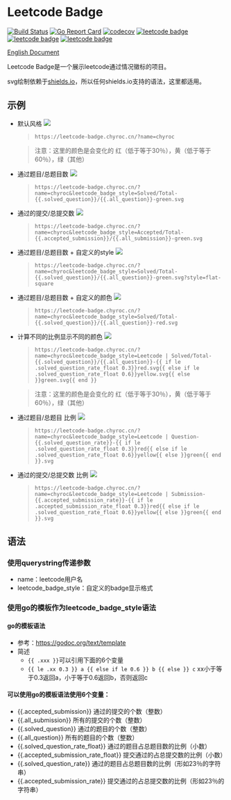 # Leetcode Badge

[![Build Status](https://travis-ci.org/Chyroc/leetcode-badge.svg?branch=master)](https://travis-ci.org/Chyroc/leetcode-badge)
[![Go Report Card](https://goreportcard.com/badge/github.com/Chyroc/leetcode-badge)](https://goreportcard.com/report/github.com/Chyroc/leetcode-badge)
[![codecov](https://codecov.io/gh/Chyroc/leetcode-badge/branch/master/graph/badge.svg)](https://codecov.io/gh/Chyroc/leetcode-badge)
[![leetcode badge](https://leetcode-badge.chyroc.cn/?name=chyroc)](https://codecov.io/gh/Chyroc/algorithms-go)
[![leetcode badge](https://leetcode-badge.chyroc.cn/?name=chyroc&leetcode_badge_style=Leetcode%20|%20Question-{{.solved_question_rate}}-{{%20if%20le%20.solved_question_rate_float%200.3}}red{{%20else%20if%20le%20.solved_question_rate_float%200.6}}yellow{{%20else%20}}green{{%20end%20}}.svg)](https://codecov.io/gh/Chyroc/algorithms-go)
[![leetcode badge](https://leetcode-badge.chyroc.cn/?name=chyroc&leetcode_badge_style=Leetcode%20|%20Submission-{{.accepted_submission_rate}}-{{%20if%20le%20.accepted_submission_rate_float%200.3}}red{{%20else%20if%20le%20.solved_question_rate_float%200.6}}yellow{{%20else%20}}green{{%20end%20}}.svg)](https://codecov.io/gh/Chyroc/algorithms-go)

[English Document](./README_en.md)

Leetcode Badge是一个展示leetcode通过情况徽标的项目。

svg绘制依赖于[shields.io](http://shields.io/)，所以任何shields.io支持的语法，这里都适用。

## 示例

* 默认风格 ![](https://leetcode-badge.chyroc.cn/?name=chyroc)
  > `https://leetcode-badge.chyroc.cn/?name=chyroc`

  > 注意：这里的颜色是会变化的 红（低于等于30％），黄（低于等于60％），绿（其他）

* 通过题目/总题目数 ![](https://leetcode-badge.chyroc.cn/?name=chyroc&leetcode_badge_style=Solved/Total-{{.solved_question}}/{{.all_question}}-green.svg)
  > `https://leetcode-badge.chyroc.cn/?name=chyroc&leetcode_badge_style=Solved/Total-{{.solved_question}}/{{.all_question}}-green.svg`

* 通过的提交/总提交数 ![](https://leetcode-badge.chyroc.cn/?name=chyroc&leetcode_badge_style=Accepted/Total-{{.accepted_submission}}/{{.all_submission}}-green.svg)
  > `https://leetcode-badge.chyroc.cn/?name=chyroc&leetcode_badge_style=Accepted/Total-{{.accepted_submission}}/{{.all_submission}}-green.svg`

* 通过题目/总题目数 + 自定义的style ![](https://leetcode-badge.chyroc.cn/?name=chyroc&leetcode_badge_style=Solved/Total-{{.solved_question}}/{{.all_question}}-green.svg?style=flat-square)
  > `https://leetcode-badge.chyroc.cn/?name=chyroc&leetcode_badge_style=Solved/Total-{{.solved_question}}/{{.all_question}}-green.svg?style=flat-square`

* 通过题目/总题目数 + 自定义的颜色 ![](https://leetcode-badge.chyroc.cn/?name=chyroc&leetcode_badge_style=Solved/Total-{{.solved_question}}/{{.all_question}}-red.svg)
  > `https://leetcode-badge.chyroc.cn/?name=chyroc&leetcode_badge_style=Solved/Total-{{.solved_question}}/{{.all_question}}-red.svg`

* 计算不同的比例显示不同的颜色 ![](https://leetcode-badge.chyroc.cn/?name=chyroc&leetcode_badge_style=Leetcode%20|%20Solved/Total-{{.solved_question}}/{{.all_question}}-{{if%20le%20.solved_question_rate_float%200.3}}red.svg{{else%20if%20le%20.solved_question_rate_float%200.6}}yellow.svg{{else}}green.svg{{end}})
  > `https://leetcode-badge.chyroc.cn/?name=chyroc&leetcode_badge_style=Leetcode | Solved/Total-{{.solved_question}}/{{.all_question}}-{{ if le .solved_question_rate_float 0.3}}red.svg{{ else if le .solved_question_rate_float 0.6}}yellow.svg{{ else }}green.svg{{ end }}`

  > 注意：这里的颜色是会变化的 红（低于等于30％），黄（低于等于60％），绿（其他）

* 通过题目/总题目 比例 ![](https://leetcode-badge.chyroc.cn/?name=chyroc&leetcode_badge_style=Leetcode%20|%20Question-{{.solved_question_rate}}-{{%20if%20le%20.solved_question_rate_float%200.3}}red{{%20else%20if%20le%20.solved_question_rate_float%200.6}}yellow{{%20else%20}}green{{%20end%20}}.svg)
  > `https://leetcode-badge.chyroc.cn/?name=chyroc&leetcode_badge_style=Leetcode | Question-{{.solved_question_rate}}-{{ if le .solved_question_rate_float 0.3}}red{{ else if le .solved_question_rate_float 0.6}}yellow{{ else }}green{{ end }}.svg`

* 通过的提交/总提交数 比例 ![](https://leetcode-badge.chyroc.cn/?name=chyroc&leetcode_badge_style=Leetcode%20|%20Submission-{{.accepted_submission_rate}}-{{%20if%20le%20.accepted_submission_rate_float%200.3}}red{{%20else%20if%20le%20.solved_question_rate_float%200.6}}yellow{{%20else%20}}green{{%20end%20}}.svg)
  > `https://leetcode-badge.chyroc.cn/?name=chyroc&leetcode_badge_style=Leetcode | Submission-{{.accepted_submission_rate}}-{{ if le .accepted_submission_rate_float 0.3}}red{{ else if le .solved_question_rate_float 0.6}}yellow{{ else }}green{{ end }}.svg`



## 语法

### 使用querystring传递参数
* name：leetcode用户名
* leetcode_badge_style：自定义的badge显示格式

### 使用go的模板作为leetcode_badge_style语法

#### go的模板语法

* 参考：https://godoc.org/text/template
* 简述
  * `{{ .xxx }}`可以引用下面的6个变量
  * `{{ le .xx 0.3 }} a {{ else if le 0.6 }} b {{ else }} c` xx小于等于0.3返回a，小于等于0.6返回b，否则返回c

#### 可以使用go的模板语法使用6个变量：
* {{.accepted_submission}} 通过的提交的个数（整数）
* {{.all_submission}} 所有的提交的个数（整数）
* {{.solved_question}} 通过的题目的个数（整数）
* {{.all_question}} 所有的题目的个数（整数）
* {{.solved_question_rate_float}} 通过的题目占总题目数的比例（小数）
* {{.accepted_submission_rate_float}} 提交通过的占总提交数的比例（小数）
* {{.solved_question_rate}} 通过的题目占总题目数的比例（形如23％的字符串）
* {{.accepted_submission_rate}} 提交通过的占总提交数的比例（形如23％的字符串）
